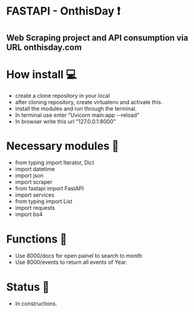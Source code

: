 # FASTAPI - OnthisDay :heavy_exclamation_mark:

## Web Scraping project and API consumption via URL onthisday.com

# How install :computer:

* create a clone repository in your local
* after cloning repository, create virtualenv and activate this.
* install the modules and run through the terminal.
* In terminal use enter "Uvicorn main:app --reload"
* In browser write this url "127.0.0.1:8000"

# Necessary modules :closed_book:
* from typing import Iterator, Dict
* import datetime 
* import json
* import scraper 
* from fastapi import FastAPI
* import services 
* from typing import List
* import requests 
* import bs4 

# Functions  :open_file_folder:

* Use 8000/docs for open painel to search to month
* Use 8000/events to return all events of Year.

# Status :hammer: 

* In constructions. 
